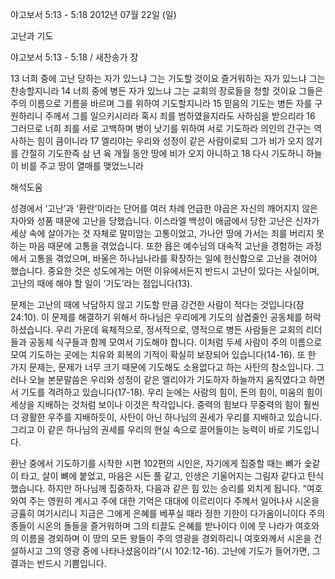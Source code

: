 야고보서 5:13 - 5:18 
2012년 07월 22일 (일)

고난과 기도



야고보서 5:13 - 5:18 / 새찬송가  장


13 너희 중에 고난 당하는 자가 있느냐 그는 기도할 것이요 즐거워하는 자가 있느냐 그는 찬송할지니라
14 너희 중에 병든 자가 있느냐 그는 교회의 장로들을 청할 것이요 그들은 주의 이름으로 기름을 바르며 그를 위하여 기도할지니라
15 믿음의 기도는 병든 자를 구원하리니 주께서 그를 일으키시리라 혹시 죄를 범하였을지라도 사하심을 받으리라
16 그러므로 너희 죄를 서로 고백하며 병이 낫기를 위하여 서로 기도하라 의인의 간구는 역사하는 힘이 큼이니라
17 엘리야는 우리와 성정이 같은 사람이로되 그가 비가 오지 않기를 간절히 기도한즉 삼 년 육 개월 동안 땅에 비가 오지 아니하고
18 다시 기도하니 하늘이 비를 주고 땅이 열매를 맺었느니라

해석도움





성경에서 ‘고난’과 ‘환란’이라는 단어를 여러 차례 언급한 야곱은 자신의 깨어지지 않은 자아와 성품 때문에 고난을 당했습니다. 이스라엘 백성이 애굽에서 당한 고난은 신자가 세상 속에 살아가는 것 자체로 말미암는 고통이었고, 가나안 땅에 가서는 죄를 버리지 못하는 마음 때문에 고통을 겪었습니다. 또한 욥은 예수님의 대속적 고난을 경험하는 과정에서 고통을 겪었으며, 바울은 하나님나라를 확장하는 일에 헌신함으로 고난을 겪어야 했습니다. 중요한 것은 성도에게는 어떤 이유에서든지 반드시 고난이 있다는 사실이며, 고난의 때에 해야 할 일이 ‘기도’라는 점입니다(13).

문제는 고난의 때에 낙담하지 않고 기도할 만큼 강건한 사람이 적다는 것입니다(잠 24:10). 이 문제를 해결하기 위해서 하나님은 우리에게 기도의 삼겹줄인 공동체를 허락하셨습니다. 우리 가운데 육체적으로, 정서적으로, 영적으로 병든 사람들은 교회의 리더들과 공동체 식구들과 함께 모여서 기도해야 합니다. 이처럼 두세 사람이 주의 이름으로 모여 기도하는 곳에는 치유와 회복의 기적이 확실히 보장되어 있습니다(14-16). 또 한 가지 문제는, 문제가 너무 크기 때문에 기도해도 소용없다고 하는 사탄의 참소입니다. 그러나 오늘 본문말씀은 우리와 성정이 같은 엘리야가 기도하자 하늘까지 움직였다고 하면서 기도를 격려하고 있습니다(17-18). 우리 눈에는 사람의 힘이, 돈의 힘이, 미움의 힘이 세상을 지배하는 것처럼 보이나 이것은 착각입니다. 중력의 힘보다 무중력의 힘이 훨씬 더 광활한 우주를 지배하듯이, 사탄이 아닌 하나님의 권세가 우리를 지배하고 있습니다. 그리고 이 같은 하나님의 권세를 우리의 현실 속으로 끌어들이는 능력이 바로 기도입니다.

환난 중에서 기도하기를 시작한 시편 102편의 시인은, 자기에게 집중할 때는 뼈가 숯같이 타고, 살이 뼈에 붙었고, 마음은 시든 풀 같고, 인생은 기울어지는 그림자 같다고 탄식했습니다. 하지만 하나님께 집중하자, 다음과 같은 힘 있는 승리를 외치게 됩니다.
“여호와여 주는 영원히 계시고 주에 대한 기억은 대대에 이르리이다 주께서 일어나사 시온을 긍휼히 여기시리니 지금은 그에게 은혜를 베푸실 때라 정한 기한이 다가옴이니이다 주의 종들이 시온의 돌들을 즐거워하며 그의 티끌도 은혜를 받나이다 이에 뭇 나라가 여호와의 이름을 경외하며 이 땅의 모든 왕들이 주의 영광을 경외하리니 여호와께서 시온을 건설하시고 그의 영광 중에 나타나셨음이라”(시 102:12-16).
고난에 기도가 들어가면, 그 결과는 반드시 기쁨입니다.